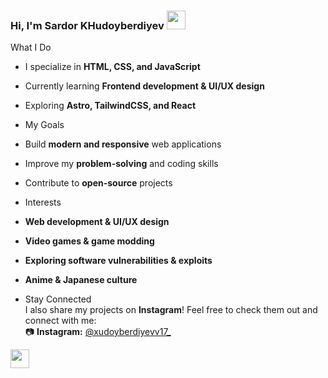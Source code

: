 ### Hi, I'm Sardor KHudoyberdiyev <img src="https://media0.giphy.com/media/v1.Y2lkPTc5MGI3NjExM3luaXd5aW9lNGRwanhoamFudTk3c3cwYjFvZ2o2ajU3ZTlpdmhsMiZlcD12MV9pbnRlcm5hbF9naWZfYnlfaWQmY3Q9cw/8FcIaLcCqwjKKfupzq/giphy.gif" width="30px">

What I Do  
- I specialize in **HTML, CSS, and JavaScript**  
- Currently learning **Frontend development & UI/UX design**  
- Exploring **Astro, TailwindCSS, and React**

- My Goals  
- Build **modern and responsive** web applications
- Improve my **problem-solving** and coding skills
- Contribute to **open-source** projects

- Interests  
- **Web development & UI/UX design**  
- **Video games & game modding**  
- **Exploring software vulnerabilities & exploits**  
- **Anime & Japanese culture**

- Stay Connected  
I also share my projects on **Instagram**! Feel free to check them out and connect with me:  
📷 **Instagram:** [@xudoyberdiyevv17_](https://www.instagram.com/xudoyberdiyevv17_)
<a href= "https://www.instagram.com/xudoyberdiyevv17_">
<img src="https://i.pinimg.com/736x/ba/aa/7e/baaa7eeafea2827357d30fb5ae2cb2cf.jpg" width="30px">
</a>

